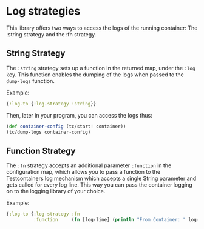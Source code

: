 # Log strategies

This library offers two ways to access the logs of the running container: The :string strategy and the :fn strategy.

## String Strategy

The `:string` strategy sets up a function in the returned map, under the `:log` key. This function enables the
dumping of the logs when passed to the `dump-logs` function.

Example:

```clojure
{:log-to {:log-strategy :string}}
```

Then, later in your program, you can access the logs thus:

```clojure
(def container-config (tc/start! container))
(tc/dump-logs container-config)
```

## Function Strategy

The `:fn` strategy accepts an additional parameter `:function` in the configuration map, which allows you to pass a
function to the Testcontainers log mechanism which accepts a single String parameter and gets called for every log line.
This way you can pass the container logging on to the logging library of your choice.

Example:

```clojure
{:log-to {:log-strategy :fn
          :function     (fn [log-line] (println "From Container: " log-line))}}
```
